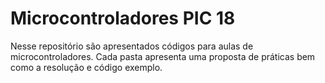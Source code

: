 # Microcontroladores PIC 18 

Nesse repositório são apresentados códigos para aulas de microcontroladores.
Cada pasta apresenta uma proposta de práticas bem como a resolução e código exemplo.

